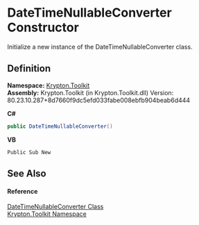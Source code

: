 # DateTimeNullableConverter Constructor


Initialize a new instance of the DateTimeNullableConverter class.



## Definition
**Namespace:** <a href="79d2eac2-21f4-54ff-7552-b20c33c30600.md">Krypton.Toolkit</a>  
**Assembly:** Krypton.Toolkit (in Krypton.Toolkit.dll) Version: 80.23.10.287+8d7660f9dc5efd033fabe008ebfb904beab6d444

**C#**
``` C#
public DateTimeNullableConverter()
```
**VB**
``` VB
Public Sub New
```



## See Also


#### Reference
<a href="bb6adb6e-0e94-190c-2db9-2eea53b24118.md">DateTimeNullableConverter Class</a>  
<a href="79d2eac2-21f4-54ff-7552-b20c33c30600.md">Krypton.Toolkit Namespace</a>  
